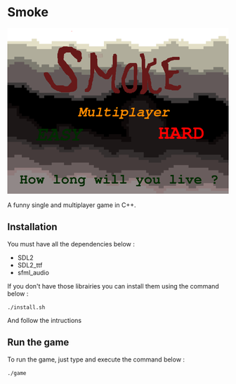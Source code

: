 # Smoke

![](./images/title.png)


A funny single and multiplayer game in C++.

## Installation

You must have all the dependencies below :
* SDL2
* SDL2_ttf
* sfml_audio

If you don't have those librairies you can install them using the command below :
```{shell}
./install.sh
```
And follow the intructions

## Run the game

To run the game, just type and execute the command below :
```{shell}
./game
```
